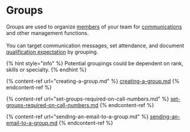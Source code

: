 # Groups

Groups are used to organize [members](../untitled/) of your team for [communications](../communications/) and other management functions. \
\
You can target communication messages, set attendance, and document [qualification expectation](../qualifications/setting-a-qualification-expectation-for-a-group.md) by grouping.

{% hint style="info" %}
Potential groupings could be dependent on rank, skills or specialty.
{% endhint %}

{% content-ref url="creating-a-group.md" %}
[creating-a-group.md](creating-a-group.md)
{% endcontent-ref %}

{% content-ref url="set-groups-required-on-call-numbers.md" %}
[set-groups-required-on-call-numbers.md](set-groups-required-on-call-numbers.md)
{% endcontent-ref %}

{% content-ref url="sending-an-email-to-a-group.md" %}
[sending-an-email-to-a-group.md](sending-an-email-to-a-group.md)
{% endcontent-ref %}

